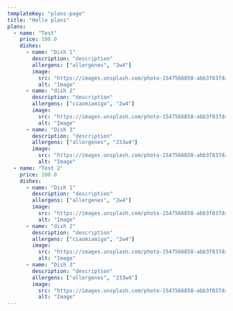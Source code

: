 ```yaml
---
templateKey: "plans-page"
title: "Hello plans"
plans:
  - name: "Test"
    price: 100.0
    dishes:
      - name: "Dish 1"
        description: "description"
        allergens: ["allergenes", "2w4"]
        image:
          src: "https://images.unsplash.com/photo-1547566858-abb3f837da04?ixlib=rb-1.2.1&ixid=eyJhcHBfaWQiOjEyMDd9&auto=format&fit=crop&w=500&q=60"
          alt: "Image"
      - name: "dish 2"
        description: "description"
        allergens: ["ciaomiamigo", "2w4"]
        image:
          src: "https://images.unsplash.com/photo-1547566858-abb3f837da04?ixlib=rb-1.2.1&ixid=eyJhcHBfaWQiOjEyMDd9&auto=format&fit=crop&w=500&q=60"
          alt: "Image"
      - name: "Dish 3"
        description: "description"
        allergens: ["allergenes", "233w4"]
        image:
          src: "https://images.unsplash.com/photo-1547566858-abb3f837da04?ixlib=rb-1.2.1&ixid=eyJhcHBfaWQiOjEyMDd9&auto=format&fit=crop&w=500&q=60"
          alt: "Image"
  - name: "Test 2"
    price: 100.0
    dishes:
      - name: "Dish 1"
        description: "description"
        allergens: ["allergenes", "2w4"]
        image:
          src: "https://images.unsplash.com/photo-1547566858-abb3f837da04?ixlib=rb-1.2.1&ixid=eyJhcHBfaWQiOjEyMDd9&auto=format&fit=crop&w=500&q=60"
          alt: "Image"
      - name: "dish 2"
        description: "description"
        allergens: ["ciaomiamigo", "2w4"]
        image:
          src: "https://images.unsplash.com/photo-1547566858-abb3f837da04?ixlib=rb-1.2.1&ixid=eyJhcHBfaWQiOjEyMDd9&auto=format&fit=crop&w=500&q=60"
          alt: "Image"
      - name: "Dish 3"
        description: "description"
        allergens: ["allergenes", "233w4"]
        image:
          src: "https://images.unsplash.com/photo-1547566858-abb3f837da04?ixlib=rb-1.2.1&ixid=eyJhcHBfaWQiOjEyMDd9&auto=format&fit=crop&w=500&q=60"
          alt: "Image"
---
```

